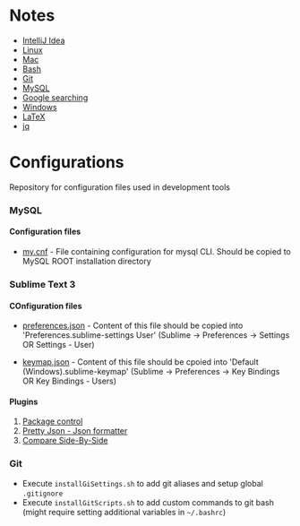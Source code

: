 # Notes

* [IntelliJ Idea](notes/intellij.md)
* [Linux](notes/linux.md)
* [Mac](notes/mac.md)
* [Bash](notes/bash.md)
* [Git](notes/git.md)
* [MySQL](notes/mysql.md)
* [Google searching](notes/google.md)
* [Windows](notes/windows.md)
* [LaTeX](notes/latex.md)
* [jq](notes/jq.md)

# Configurations
Repository for configuration files used in development tools

### MySQL

#### Configuration files

* [my.cnf](config/mysql/my.cnf) - File containing configuration for mysql CLI. Should be copied to MySQL ROOT installation directory

### Sublime Text 3

#### COnfiguration files

* [preferences.json](config/sublime/preferences.json) - Content of this file should be copied into 'Preferences.sublime-settings User' (Sublime -> Preferences -> Settings OR Settings - User)

* [keymap.json](config/sublime/keymap.json) - Content of this file should be cpoied into 'Default (Windows).sublime-keymap' (Sublime -> Preferences -> Key Bindings OR Key Bindings - Users)

#### Plugins
1. [Package control](https://packagecontrol.io/installation)
2. [Pretty Json - Json formatter](https://github.com/dzhibas/SublimePrettyJson)
3. [Compare Side-By-Side](https://packagecontrol.io/packages/Compare%20Side-By-Side)

### Git

- Execute `installGiSettings.sh` to add git aliases and setup global `.gitignore`
- Execute `installGitScripts.sh` to add custom commands to git bash (might require setting additional variables in `~/.bashrc`)
